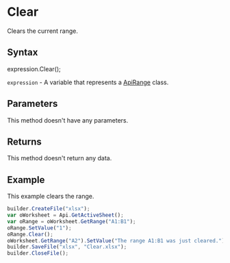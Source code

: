# Clear

Clears the current range.

## Syntax

expression.Clear();

`expression` - A variable that represents a [ApiRange](../ApiRange.md) class.

## Parameters

This method doesn't have any parameters.

## Returns

This method doesn't return any data.

## Example

This example clears the range.

```javascript
builder.CreateFile("xlsx");
var oWorksheet = Api.GetActiveSheet();
var oRange = oWorksheet.GetRange("A1:B1");
oRange.SetValue("1");
oRange.Clear();
oWorksheet.GetRange("A2").SetValue("The range A1:B1 was just cleared.");
builder.SaveFile("xlsx", "Clear.xlsx");
builder.CloseFile();
```